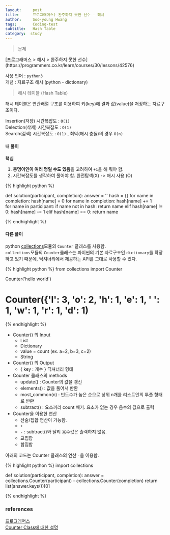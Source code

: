 ```yaml
---
layout:     post
title:      프로그래머스) 완주하지 못한 선수 - 해시
author:     Soo-young Hwang
tags: 		Coding-test
subtitle:   Hash Table 
category:  study
---
```


<blockquote>문제</blockquote>
[프로그래머스 > 해시 > 완주하지 못한 선수](https://programmers.co.kr/learn/courses/30/lessons/42576)   

사용 언어 : `python3`      
개념 : 자료구조 해시 (python - dictionary)   

<blockquote>해시 테이블 (Hash Table)</blockquote>
해시 테이블은 연관배열 구조를 이용하여 키(key)에 결과 값(value)을 저장하는 자료구조이다.   

Insertion(저장) 시간복잡도 : `O(1) `  
Delection(삭제) 시간복잡도 : `O(1) `  
Search(검색) 시간복잡도 : `O(1)` , 최악(해시 충돌)의 경우 `O(n)`   


#### 내 풀이

**핵심**    
1) **동명이인이 여러 명일 수도 있음**을 고려하여 `+1`을 해 줘야 함.    
2) 시간복잡도를 생각하여 풀어야 함. 완전탐색(X) -> 해시 사용 (O)


{% highlight python %}

def solution(participant, completion):
    answer = ''
    hash = {}
    for name in completion:
        hash[name] = 0
    for name in completion:
        hash[name] += 1    
    for name in participant:
        if name not in hash:
            return name
        elif hash[name] != 0:
            hash[name] -= 1
        elif hash[name] == 0:
            return name

{% endhighlight %}

      
       
<p><h4>다른 풀이</h4></p>

python [collections](https://www.daleseo.com/python-collections-counter/)모듈의 `Counter` 클래스를 사용함.  
`collections`모듈의 `Counter`클래스는 파이썬의 기본 자료구조인 `dictionary`를 확장하고 있기 때문에, 딕셔너리에서 제공하는 API를 그대로 사용할 수 있다.

{% highlight python %}
from collections import Counter

Counter('hello world') 

# Counter({'l': 3, 'o': 2, 'h': 1, 'e': 1, ' ': 1, 'w': 1, 'r': 1, 'd': 1)
{% endhighlight %}

- Counter() 의 Input
    - List 
    - Dictionary 
    - value = count (ex. a=2, b=3, c=2)
    - String
- Counter() 의 Output
    - { key : 개수 } 딕셔너리 형태
- Counter 클래스의 methods
    - update() : Counter의 값을 갱신
    - elements() : 값을 풀어서 반환
    - most_common(n) : 빈도수가 높은 순으로 상위 n개를 리스트안의 투플 형태로 반환 
    - subtract() : 요소끼리 count 빼기. 요소가 없는 경우 음수의 값으로 출력
- Counter을 이용한 연산 
    - 산술/집합 연산이 가능함.
    - `+`
    - `-` : subtract()와 달리 음수값은 출력하지 않음.
    - 교집합
    - 합집합


아래의 코드는 Counter 클래스의 연산 `-`을 이용함.




{% highlight python %}
import collections


def solution(participant, completion):
    answer = collections.Counter(participant) - collections.Counter(completion)
    return list(answer.keys())[0]

{% endhighlight %}

### references
[프로그래머스](https://programmers.co.kr/learn/courses/30/lessons/42576)   
[Counter Class에 대한 설명](https://excelsior-cjh.tistory.com/94)